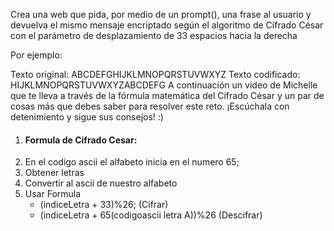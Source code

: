 Crea una web que pida, por medio de un prompt(), una frase al usuario y devuelva el mismo mensaje encriptado según el algoritmo de Cifrado César con el parámetro de desplazamiento de 33 espacios hacia la derecha

Por ejemplo:

Texto original: ABCDEFGHIJKLMNOPQRSTUVWXYZ
Texto codificado: HIJKLMNOPQRSTUVWXYZABCDEFG
A continuación un video de Michelle que te lleva a través de la fórmula matemática del Cifrado César y un par de cosas más que debes saber para resolver este reto. ¡Escúchala con detenimiento y sigue sus consejos! :)

1. #### Formula de Cifrado Cesar:
2. En el codigo ascii el alfabeto inicia en el numero 65;
3. Obtener letras
4. Convertir al ascii de nuestro alfabeto
5. Usar Formula
    * (indiceLetra + 33)%26; (Cifrar)
    * (indiceLetra + 65(codigoascii letra A))%26 (Descifrar)

